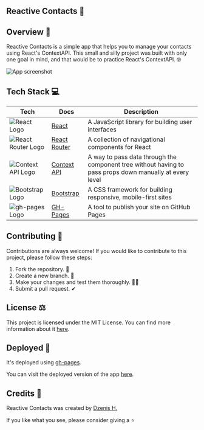##
## Reactive Contacts 📱

## Overview 📄
Reactive Contacts is a simple app that helps you to manage your contacts using React's ContextAPI. This small and silly project was built with only one goal in mind, and that would be to practice React's ContextAPI. 🤓

![App screenshot](https://drive.google.com/uc?export=view&id=1yFKT0UqyEmU6cda-IwDkgd0__H9XR3a8)

## Tech Stack 💻

| Tech | Docs | Description |
| --- | --- | --- |
| ![React Logo](https://img.shields.io/badge/-React-61DAFB?logo=react&logoColor=white&style=for-the-badge) | [React](https://reactjs.org/docs/getting-started.html) | A JavaScript library for building user interfaces |
| ![React Router Logo](https://img.shields.io/badge/-React_Router-CA4245?logo=react-router&logoColor=white&style=for-the-badge) | [React Router](https://reactrouter.com/web/guides/quick-start) | A collection of navigational components for React
| ![Context API Logo](https://img.shields.io/badge/-Context_API-61DAFB?logo=react&logoColor=white&style=for-the-badge) | [Context API](https://reactjs.org/docs/context.html) | A way to pass data through the component tree without having to pass props down manually at every level |
| ![Bootstrap Logo](https://img.shields.io/badge/-Bootstrap-7952B3?logo=bootstrap&logoColor=white&style=for-the-badge) | [Bootstrap](https://getbootstrap.com/docs/5.1/getting-started/introduction/) | A CSS framework for building responsive, mobile-first sites |
| ![gh-pages Logo](https://img.shields.io/badge/-gh--pages-181717?logo=github&logoColor=white&style=for-the-badge) | [GH-Pages](https://pages.github.com/) | A tool to publish your site on GitHub Pages |

## Contributing 🤝
Contributions are always welcome! If you would like to contribute to this project, please follow these steps:
1. Fork the repository. 🍴
2. Create a new branch. 🌵
3. Make your changes and test them thoroughly. 👨‍💻
4. Submit a pull request. ✔

## License ⚖️
This project is licensed under the MIT License. You can find more information about it [here](https://docs.google.com/document/d/11WK7tVoTFRMcWCuGZQCRWxEsDUEJ_6ArtfV-NjWcBCU/edit?usp=sharing).

## Deployed 🚀
It's deployed using [gh-pages](https://pages.github.com). 

You can visit the deployed version of the app [here](https://biggahd.github.io/ReactiveContacts).

## Credits 🧐
Reactive Contacts was created by [Dzenis H.](https://www.dzenis.tech)

If you like what you see, please consider giving a ⭐️

